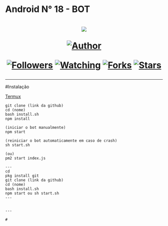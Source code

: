 #  Android N° 18 - BOT 
<h1 align="center">
    <p>
        <img src= "https://i.imgur.com/NvuVexq.png">
    </p>
    <p>
        <a href="https://github.com/IsYoshida"><img title="Author"    src="https://img.shields.io/badge/Author-🌙Haru-purple.svg?style=for-the-badge&logo=github"></a>
    </p>
    <p>
        <a href="https://github.com/IsYoshida/followers"><img title="Followers" src="https://img.shields.io/github/followers/IsYoshida?color=blue&style=flat-square"></a>
        <a href="https://github.com/IsYoshida/termux-wabot/watchers"><img title="Watching" src="https://img.shields.io/github/watchers/IsYoshida/termux-wabot?label=Watchers&color=blue&style=flat-square"></a>
        <a href="https://github.com/IsYoshida/termux-wabot/network/members"><img title="Forks" src="https://img.shields.io/github/forks/IsYoshida/termux-wabot?color=blue&style=flat-square"></a>
        <a href="https://github.com/IsYoshida/termux-wabot/stargazers/"><img title="Stars" src="https://img.shields.io/github/stars/IsYoshida/termux-wabot?color=blue&style=flat-square"></a>
    </p>
</h1>

---


#Instalação

[Termux](https://play.google.com/store/apps/details?id=com.termux&hl=pt_BR&gl=US)

```
git clone (link da github)
cd (nome)
bash install.sh
npm install

(iniciar o bot manualmente)
npm start

(reiniciar o bot automaticamente em caso de crash)
sh start.sh

(ou)
pm2 start index.js

---
cd
pkg install git
git clone (link da github)
cd (nome)
bash install.sh
npm start ou sh start.sh
---


---

#
